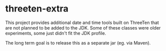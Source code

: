 threeten-extra
==============

This project provides additional date and time tools built on ThreeTen that are not planned to be added to the JDK.
Some of these classes were older experiments, some just didn't fit the JDK profile.

The long term goal is to release this as a separate jar (eg. via Maven).
